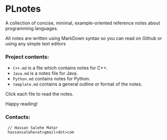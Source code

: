 # PLnotes
A collection of concise, minimal, example-oriented reference notes about programming languages.

All notes are written using MarkDown syntax so you can read on Github or using any simple text editors

### Project contents:
* `C++.md` is a file which contains notes for C++.
* `Java.md` is a notes file for Java.
* `Python.md` contains notes for Python.
* `template.md` contains a general outline or format of the notes. 

Click each file to read the notes.

Happy reading!

### Contacts:
     // Hassan Salehe Matar
     hassansalehe<at>gmail<dot>com
     
